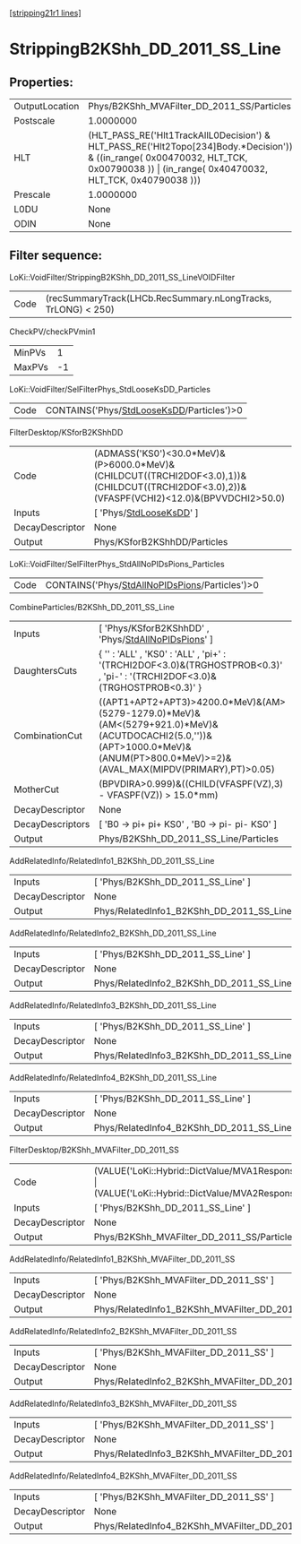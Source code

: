 [[stripping21r1 lines]](./stripping21r1-index)

# StrippingB2KShh_DD_2011_SS_Line

## Properties:

|                |                                                                                                                                                                                            |
|----------------|--------------------------------------------------------------------------------------------------------------------------------------------------------------------------------------------|
| OutputLocation | Phys/B2KShh_MVAFilter_DD_2011_SS/Particles                                                                                                                                                 |
| Postscale      | 1.0000000                                                                                                                                                                                  |
| HLT            | (HLT_PASS_RE('Hlt1TrackAllL0Decision') & HLT_PASS_RE('Hlt2Topo[234]Body.\*Decision')) & ((in_range( 0x00470032, HLT_TCK, 0x00790038 )) \| (in_range( 0x40470032, HLT_TCK, 0x40790038 ))) |
| Prescale       | 1.0000000                                                                                                                                                                                  |
| L0DU           | None                                                                                                                                                                                       |
| ODIN           | None                                                                                                                                                                                       |

## Filter sequence:

LoKi::VoidFilter/StrippingB2KShh_DD_2011_SS_LineVOIDFilter

|      |                                                               |
|------|---------------------------------------------------------------|
| Code | (recSummaryTrack(LHCb.RecSummary.nLongTracks, TrLONG) \< 250) |

CheckPV/checkPVmin1

|        |     |
|--------|-----|
| MinPVs | 1   |
| MaxPVs | -1  |

LoKi::VoidFilter/SelFilterPhys_StdLooseKsDD_Particles

|      |                                                                                            |
|------|--------------------------------------------------------------------------------------------|
| Code | CONTAINS('Phys/[StdLooseKsDD](./stripping21r1-commonparticles-stdlooseksdd)/Particles')\>0 |

FilterDesktop/KSforB2KShhDD

|                 |                                                                                                                                                   |
|-----------------|---------------------------------------------------------------------------------------------------------------------------------------------------|
| Code            | (ADMASS('KS0')\<30.0\*MeV)&(P\>6000.0\*MeV)&(CHILDCUT((TRCHI2DOF\<3.0),1))&(CHILDCUT((TRCHI2DOF\<3.0),2))&(VFASPF(VCHI2)\<12.0)&(BPVVDCHI2\>50.0) |
| Inputs          | [ 'Phys/[StdLooseKsDD](./stripping21r1-commonparticles-stdlooseksdd)' ]                                                                         |
| DecayDescriptor | None                                                                                                                                              |
| Output          | Phys/KSforB2KShhDD/Particles                                                                                                                      |

LoKi::VoidFilter/SelFilterPhys_StdAllNoPIDsPions_Particles

|      |                                                                                                      |
|------|------------------------------------------------------------------------------------------------------|
| Code | CONTAINS('Phys/[StdAllNoPIDsPions](./stripping21r1-commonparticles-stdallnopidspions)/Particles')\>0 |

CombineParticles/B2KShh_DD_2011_SS_Line

|                  |                                                                                                                                                                                           |
|------------------|-------------------------------------------------------------------------------------------------------------------------------------------------------------------------------------------|
| Inputs           | [ 'Phys/KSforB2KShhDD' , 'Phys/[StdAllNoPIDsPions](./stripping21r1-commonparticles-stdallnopidspions)' ]                                                                                |
| DaughtersCuts    | { '' : 'ALL' , 'KS0' : 'ALL' , 'pi+' : '(TRCHI2DOF\<3.0)&(TRGHOSTPROB\<0.3)' , 'pi-' : '(TRCHI2DOF\<3.0)&(TRGHOSTPROB\<0.3)' }                                                            |
| CombinationCut   | ((APT1+APT2+APT3)\>4200.0\*MeV)&(AM\>(5279-1279.0)\*MeV)&(AM\<(5279+921.0)\*MeV)&(ACUTDOCACHI2(5.0,''))&(APT\>1000.0\*MeV)&(ANUM(PT\>800.0\*MeV)\>=2)&(AVAL_MAX(MIPDV(PRIMARY),PT)\>0.05) |
| MotherCut        | (BPVDIRA\>0.999)&((CHILD(VFASPF(VZ),3) - VFASPF(VZ)) \> 15.0\*mm)                                                                                                                         |
| DecayDescriptor  | None                                                                                                                                                                                      |
| DecayDescriptors | [ 'B0 -\> pi+ pi+ KS0' , 'B0 -\> pi- pi- KS0' ]                                                                                                                                         |
| Output           | Phys/B2KShh_DD_2011_SS_Line/Particles                                                                                                                                                     |

AddRelatedInfo/RelatedInfo1_B2KShh_DD_2011_SS_Line

|                 |                                                    |
|-----------------|----------------------------------------------------|
| Inputs          | [ 'Phys/B2KShh_DD_2011_SS_Line' ]                |
| DecayDescriptor | None                                               |
| Output          | Phys/RelatedInfo1_B2KShh_DD_2011_SS_Line/Particles |

AddRelatedInfo/RelatedInfo2_B2KShh_DD_2011_SS_Line

|                 |                                                    |
|-----------------|----------------------------------------------------|
| Inputs          | [ 'Phys/B2KShh_DD_2011_SS_Line' ]                |
| DecayDescriptor | None                                               |
| Output          | Phys/RelatedInfo2_B2KShh_DD_2011_SS_Line/Particles |

AddRelatedInfo/RelatedInfo3_B2KShh_DD_2011_SS_Line

|                 |                                                    |
|-----------------|----------------------------------------------------|
| Inputs          | [ 'Phys/B2KShh_DD_2011_SS_Line' ]                |
| DecayDescriptor | None                                               |
| Output          | Phys/RelatedInfo3_B2KShh_DD_2011_SS_Line/Particles |

AddRelatedInfo/RelatedInfo4_B2KShh_DD_2011_SS_Line

|                 |                                                    |
|-----------------|----------------------------------------------------|
| Inputs          | [ 'Phys/B2KShh_DD_2011_SS_Line' ]                |
| DecayDescriptor | None                                               |
| Output          | Phys/RelatedInfo4_B2KShh_DD_2011_SS_Line/Particles |

FilterDesktop/B2KShh_MVAFilter_DD_2011_SS

|                 |                                                                                                                                      |
|-----------------|--------------------------------------------------------------------------------------------------------------------------------------|
| Code            | (VALUE('LoKi::Hybrid::DictValue/MVA1Response_DD_2011_SS')\>-0.2) \| (VALUE('LoKi::Hybrid::DictValue/MVA2Response_DD_2011_SS')\>-0.2) |
| Inputs          | [ 'Phys/B2KShh_DD_2011_SS_Line' ]                                                                                                  |
| DecayDescriptor | None                                                                                                                                 |
| Output          | Phys/B2KShh_MVAFilter_DD_2011_SS/Particles                                                                                           |

AddRelatedInfo/RelatedInfo1_B2KShh_MVAFilter_DD_2011_SS

|                 |                                                         |
|-----------------|---------------------------------------------------------|
| Inputs          | [ 'Phys/B2KShh_MVAFilter_DD_2011_SS' ]                |
| DecayDescriptor | None                                                    |
| Output          | Phys/RelatedInfo1_B2KShh_MVAFilter_DD_2011_SS/Particles |

AddRelatedInfo/RelatedInfo2_B2KShh_MVAFilter_DD_2011_SS

|                 |                                                         |
|-----------------|---------------------------------------------------------|
| Inputs          | [ 'Phys/B2KShh_MVAFilter_DD_2011_SS' ]                |
| DecayDescriptor | None                                                    |
| Output          | Phys/RelatedInfo2_B2KShh_MVAFilter_DD_2011_SS/Particles |

AddRelatedInfo/RelatedInfo3_B2KShh_MVAFilter_DD_2011_SS

|                 |                                                         |
|-----------------|---------------------------------------------------------|
| Inputs          | [ 'Phys/B2KShh_MVAFilter_DD_2011_SS' ]                |
| DecayDescriptor | None                                                    |
| Output          | Phys/RelatedInfo3_B2KShh_MVAFilter_DD_2011_SS/Particles |

AddRelatedInfo/RelatedInfo4_B2KShh_MVAFilter_DD_2011_SS

|                 |                                                         |
|-----------------|---------------------------------------------------------|
| Inputs          | [ 'Phys/B2KShh_MVAFilter_DD_2011_SS' ]                |
| DecayDescriptor | None                                                    |
| Output          | Phys/RelatedInfo4_B2KShh_MVAFilter_DD_2011_SS/Particles |
